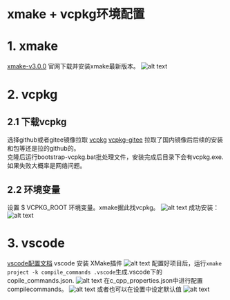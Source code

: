 # xmake + vcpkg环境配置

# 1. xmake
[xmake-v3.0.0](https://github.com/xmake-io/xmake/releases/tag/v3.0.0)
官网下载并安装xmake最新版本。
![alt text](xmake.png)

# 2. vcpkg
## 2.1 下载vcpkg
选择github或者gitee镜像拉取
[vcpkg](https://github.com/microsoft/vcpkg)
[vcpkg-gitee](https://gitee.com/jackboosy/vcpkg)
拉取了国内镜像后后续的安装和包等还是拉的github的。 \
克隆后运行bootstrap-vcpkg.bat批处理文件，安装完成后目录下会有vcpkg.exe.如果失败大概率是网络问题。
## 2.2 环境变量
设置 $ VCPKG_ROOT 环境变量。xmake据此找vcpkg。
![alt text](vcpkg_env.png)
成功安装：
![alt text](vcpkg-success.png)

# 3. vscode
[vscode配置文档](https://xmake.io/#/zh-cn/plugin/more_plugins?id=vscode-%e6%8f%92%e4%bb%b6)
vscode 安装 XMake插件
![alt text](xmake-vscode.png)
配置好项目后，运行`xmake project -k compile_commands .vscode`生成.vscode下的copile_commands.json.
![alt text](compile_json.png)
在c_cpp_properties.json中进行配置compilecommands。
![alt text](compilecommands.png)
或者也可以在设置中设定默认值
![alt text](set.png)